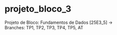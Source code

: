 # projeto_bloco_3
Projeto de Bloco: Fundamentos de Dados [25E3_5] ->  
Branches: TP1, TP2, TP3, TP4, TP5, AT
